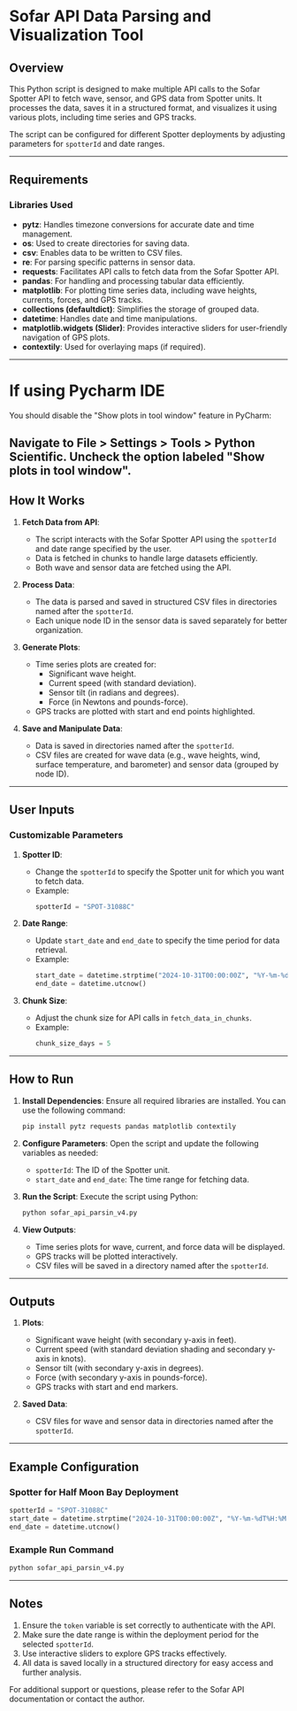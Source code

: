 # Sofar API Data Parsing and Visualization Tool

## Overview

This Python script is designed to make multiple API calls to the Sofar Spotter API to fetch wave, sensor, and GPS data from Spotter units. It processes the data, saves it in a structured format, and visualizes it using various plots, including time series and GPS tracks.

The script can be configured for different Spotter deployments by adjusting parameters for `spotterId` and date ranges.

---

## Requirements

### Libraries Used

- **pytz**: Handles timezone conversions for accurate date and time management.
- **os**: Used to create directories for saving data.
- **csv**: Enables data to be written to CSV files.
- **re**: For parsing specific patterns in sensor data.
- **requests**: Facilitates API calls to fetch data from the Sofar Spotter API.
- **pandas**: For handling and processing tabular data efficiently.
- **matplotlib**: For plotting time series data, including wave heights, currents, forces, and GPS tracks.
- **collections (defaultdict)**: Simplifies the storage of grouped data.
- **datetime**: Handles date and time manipulations.
- **matplotlib.widgets (Slider)**: Provides interactive sliders for user-friendly navigation of GPS plots.
- **contextily**: Used for overlaying maps (if required).

---
# If using Pycharm IDE
You should disable the "Show plots in tool window" feature in PyCharm:

Navigate to File > Settings > Tools > Python Scientific.
Uncheck the option labeled "Show plots in tool window".
---
## How It Works

1. **Fetch Data from API**:
   - The script interacts with the Sofar Spotter API using the `spotterId` and date range specified by the user.
   - Data is fetched in chunks to handle large datasets efficiently.
   - Both wave and sensor data are fetched using the API.

2. **Process Data**:
   - The data is parsed and saved in structured CSV files in directories named after the `spotterId`.
   - Each unique node ID in the sensor data is saved separately for better organization.

3. **Generate Plots**:
   - Time series plots are created for:
     - Significant wave height.
     - Current speed (with standard deviation).
     - Sensor tilt (in radians and degrees).
     - Force (in Newtons and pounds-force).
   - GPS tracks are plotted with start and end points highlighted.

4. **Save and Manipulate Data**:
   - Data is saved in directories named after the `spotterId`.
   - CSV files are created for wave data (e.g., wave heights, wind, surface temperature, and barometer) and sensor data (grouped by node ID).

---

## User Inputs

### Customizable Parameters

1. **Spotter ID**:
   - Change the `spotterId` to specify the Spotter unit for which you want to fetch data.
   - Example: 
     ```python
     spotterId = "SPOT-31088C"
     ```

2. **Date Range**:
   - Update `start_date` and `end_date` to specify the time period for data retrieval.
   - Example:
     ```python
     start_date = datetime.strptime("2024-10-31T00:00:00Z", "%Y-%m-%dT%H:%M:%SZ")
     end_date = datetime.utcnow()
     ```

3. **Chunk Size**:
   - Adjust the chunk size for API calls in `fetch_data_in_chunks`.
   - Example:
     ```python
     chunk_size_days = 5
     ```

---

## How to Run

1. **Install Dependencies**:
   Ensure all required libraries are installed. You can use the following command:
   ```bash
   pip install pytz requests pandas matplotlib contextily
   ```

2. **Configure Parameters**:
   Open the script and update the following variables as needed:
   - `spotterId`: The ID of the Spotter unit.
   - `start_date` and `end_date`: The time range for fetching data.

3. **Run the Script**:
   Execute the script using Python:
   ```bash
   python sofar_api_parsin_v4.py
   ```

4. **View Outputs**:
   - Time series plots for wave, current, and force data will be displayed.
   - GPS tracks will be plotted interactively.
   - CSV files will be saved in a directory named after the `spotterId`.

---

## Outputs

1. **Plots**:
   - Significant wave height (with secondary y-axis in feet).
   - Current speed (with standard deviation shading and secondary y-axis in knots).
   - Sensor tilt (with secondary y-axis in degrees).
   - Force (with secondary y-axis in pounds-force).
   - GPS tracks with start and end markers.

2. **Saved Data**:
   - CSV files for wave and sensor data in directories named after the `spotterId`.

---

## Example Configuration

### Spotter for Half Moon Bay Deployment
```python
spotterId = "SPOT-31088C"
start_date = datetime.strptime("2024-10-31T00:00:00Z", "%Y-%m-%dT%H:%M:%SZ")
end_date = datetime.utcnow()
```

### Example Run Command
```bash
python sofar_api_parsin_v4.py
```

---

## Notes

1. Ensure the `token` variable is set correctly to authenticate with the API.
2. Make sure the date range is within the deployment period for the selected `spotterId`.
3. Use interactive sliders to explore GPS tracks effectively.
4. All data is saved locally in a structured directory for easy access and further analysis.

For additional support or questions, please refer to the Sofar API documentation or contact the author.
